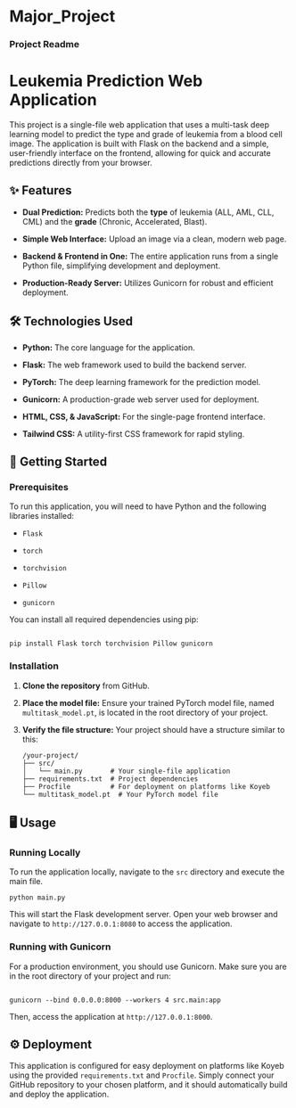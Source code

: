 # Major_Project
### Project Readme


# Leukemia Prediction Web Application

This project is a single-file web application that uses a multi-task deep learning model to predict the type and grade of leukemia from a blood cell image. The application is built with Flask on the backend and a simple, user-friendly interface on the frontend, allowing for quick and accurate predictions directly from your browser.

## ✨ Features

* **Dual Prediction:** Predicts both the **type** of leukemia (ALL, AML, CLL, CML) and the **grade** (Chronic, Accelerated, Blast).

* **Simple Web Interface:** Upload an image via a clean, modern web page.

* **Backend & Frontend in One:** The entire application runs from a single Python file, simplifying development and deployment.

* **Production-Ready Server:** Utilizes Gunicorn for robust and efficient deployment.

## 🛠️ Technologies Used

* **Python:** The core language for the application.

* **Flask:** The web framework used to build the backend server.

* **PyTorch:** The deep learning framework for the prediction model.

* **Gunicorn:** A production-grade web server used for deployment.

* **HTML, CSS, & JavaScript:** For the single-page frontend interface.

* **Tailwind CSS:** A utility-first CSS framework for rapid styling.

## 🚀 Getting Started

### Prerequisites

To run this application, you will need to have Python and the following libraries installed:

* `Flask`

* `torch`

* `torchvision`

* `Pillow`

* `gunicorn`

You can install all required dependencies using pip:

```

pip install Flask torch torchvision Pillow gunicorn

````

### Installation

1.  **Clone the repository** from GitHub.

2.  **Place the model file:** Ensure your trained PyTorch model file, named `multitask_model.pt`, is located in the root directory of your project.

3.  **Verify the file structure:** Your project should have a structure similar to this:

    ```
    /your-project/
    ├── src/
    │   └── main.py       # Your single-file application
    ├── requirements.txt  # Project dependencies
    ├── Procfile          # For deployment on platforms like Koyeb
    └── multitask_model.pt  # Your PyTorch model file

    ```


## 🖥️ Usage

### Running Locally

To run the application locally, navigate to the `src` directory and execute the main file.

```
python main.py

```

This will start the Flask development server. Open your web browser and navigate to `http://127.0.0.1:8080` to access the application.

### Running with Gunicorn

For a production environment, you should use Gunicorn. Make sure you are in the root directory of your project and run:


```

gunicorn --bind 0.0.0.0:8000 --workers 4 src.main:app

```

Then, access the application at `http://127.0.0.1:8000`.

## ⚙️ Deployment

This application is configured for easy deployment on platforms like Koyeb using the provided `requirements.txt` and `Procfile`. Simply connect your GitHub repository to your chosen platform, and it should automatically build and deploy the application.
